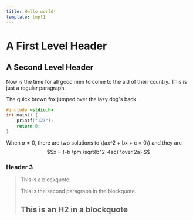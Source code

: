 ```yaml
---
title: Hello world!
template: tmpl1
---
```

A First Level Header
====================

A Second Level Header
---------------------

Now is the time for all good men to come to the aid of their country. This is just a regular paragraph.

The quick brown fox jumped over the lazy
dog's back.

```c
#include <stdio.h>
int main() {
    printf("123");
    return 0;
}
```
When $a \ne 0$, there are two solutions to \\(ax^2 + bx + c = 0\\) and they are $$x = {-b \pm \sqrt{b^2-4ac} \over 2a}.$$
### Header 3

> This is a blockquote.
> 
> This is the second paragraph in the blockquote.
>
> ## This is an H2 in a blockquote
